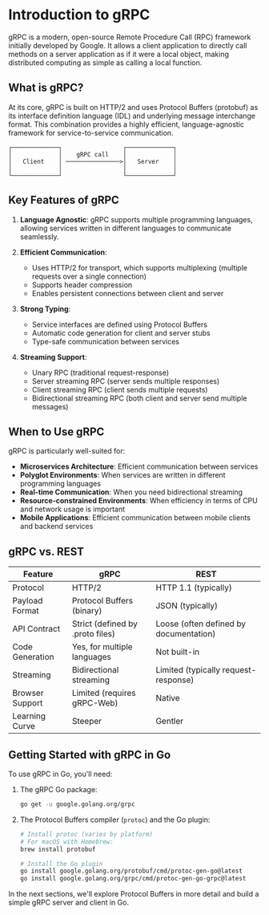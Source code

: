 # Introduction to gRPC

gRPC is a modern, open-source Remote Procedure Call (RPC) framework initially developed by Google. It allows a client
application to directly call methods on a server application as if it were a local object, making distributed computing
as simple as calling a local function.

## What is gRPC?

At its core, gRPC is built on HTTP/2 and uses Protocol Buffers (protobuf) as its interface definition language (IDL) and
underlying message interchange format. This combination provides a highly efficient, language-agnostic framework for
service-to-service communication.

```
┌─────────────┐                 ┌─────────────┐
│             │    gRPC call    │             │
│   Client    │ ───────────────>│   Server    │
│             │                 │             │
└─────────────┘                 └─────────────┘
```

## Key Features of gRPC

1. **Language Agnostic**: gRPC supports multiple programming languages, allowing services written in different languages
   to communicate seamlessly.

2. **Efficient Communication**:
    - Uses HTTP/2 for transport, which supports multiplexing (multiple requests over a single connection)
    - Supports header compression
    - Enables persistent connections between client and server

3. **Strong Typing**:
    - Service interfaces are defined using Protocol Buffers
    - Automatic code generation for client and server stubs
    - Type-safe communication between services

4. **Streaming Support**:
    - Unary RPC (traditional request-response)
    - Server streaming RPC (server sends multiple responses)
    - Client streaming RPC (client sends multiple requests)
    - Bidirectional streaming RPC (both client and server send multiple messages)

## When to Use gRPC

gRPC is particularly well-suited for:

- **Microservices Architecture**: Efficient communication between services
- **Polyglot Environments**: When services are written in different programming languages
- **Real-time Communication**: When you need bidirectional streaming
- **Resource-constrained Environments**: When efficiency in terms of CPU and network usage is important
- **Mobile Applications**: Efficient communication between mobile clients and backend services

## gRPC vs. REST

| Feature         | gRPC                             | REST                                   |
|-----------------|----------------------------------|----------------------------------------|
| Protocol        | HTTP/2                           | HTTP 1.1 (typically)                   |
| Payload Format  | Protocol Buffers (binary)        | JSON (typically)                       |
| API Contract    | Strict (defined by .proto files) | Loose (often defined by documentation) |
| Code Generation | Yes, for multiple languages      | Not built-in                           |
| Streaming       | Bidirectional streaming          | Limited (typically request-response)   |
| Browser Support | Limited (requires gRPC-Web)      | Native                                 |
| Learning Curve  | Steeper                          | Gentler                                |

## Getting Started with gRPC in Go

To use gRPC in Go, you'll need:

1. The gRPC Go package:
   ```bash
   go get -u google.golang.org/grpc
   ```

2. The Protocol Buffers compiler (`protoc`) and the Go plugin:
   ```bash
   # Install protoc (varies by platform)
   # For macOS with Homebrew:
   brew install protobuf

   # Install the Go plugin
   go install google.golang.org/protobuf/cmd/protoc-gen-go@latest
   go install google.golang.org/grpc/cmd/protoc-gen-go-grpc@latest
   ```

In the next sections, we'll explore Protocol Buffers in more detail and build a simple gRPC server and client in Go.